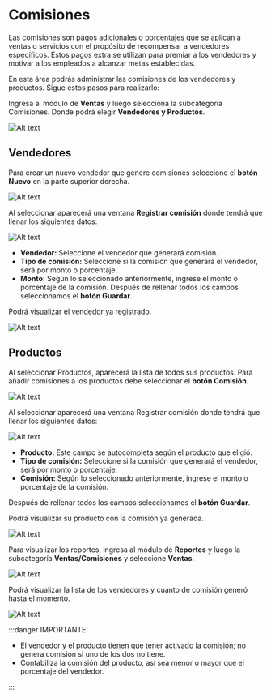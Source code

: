 # Comisiones

Las comisiones son pagos adicionales o porcentajes que se aplican a ventas o servicios con el propósito de recompensar a vendedores específicos. Estos pagos extra se utilizan para premiar a los vendedores y motivar a los empleados a alcanzar metas establecidas.

En esta área podrás administrar las comisiones de los vendedores y productos. Sigue estos pasos para realizarlo:

Ingresa al módulo de **Ventas** y luego selecciona la subcategoría Comisiones. Donde podrá elegir **Vendedores y Productos**.

![Alt text](img/Comisiones1.jpg)

## Vendedores

Para crear un nuevo vendedor que genere comisiones seleccione el **botón Nuevo** en la parte superior derecha.

![Alt text](img/Comisiones4.jpg)

Al seleccionar aparecerá una ventana **Registrar comisión** donde tendrá que llenar los siguientes datos:

![Alt text](img/Comisiones2.jpg)

- **Vendedor:** Seleccione el vendedor que generará comisión.
- **Tipo de comisión:** Seleccione si la comisión que generará el vendedor, será por monto o porcentaje.
- **Monto:** Según lo seleccionado anteriormente, ingrese el monto o porcentaje de la comisión.
Después de rellenar todos los campos seleccionamos el **botón Guardar**.

Podrá visualizar el vendedor ya registrado.

![Alt text](img/Comisiones3.jpg)

## Productos

Al seleccionar Productos, aparecerá la lista de todos sus productos. Para añadir comisiones a los productos debe seleccionar el **botón Comisión**.

![Alt text](img/Comisiones5.jpg)

Al seleccionar aparecerá una ventana Registrar comisión donde tendrá que llenar los siguientes datos:

![Alt text](img/Comisiones8.jpg)

- **Producto:** Este campo se autocompleta según el producto que eligió.
- **Tipo de comisión:** Seleccione si la comisión que generará el vendedor, será por monto o porcentaje.
- **Comisión:** Según lo seleccionado anteriormente, ingrese el monto o porcentaje de la comisión.

Después de rellenar todos los campos seleccionamos el **botón Guardar**.

Podrá visualizar su producto con la comisión ya generada.

![Alt text](img/Comisiones7.jpg)

Para visualizar los reportes, ingresa al módulo de **Reportes** y luego la subcategoría **Ventas/Comisiones** y seleccione **Ventas**.

![Alt text](img/Comisiones10.jpg)

Podrá visualizar la lista de los vendedores y cuanto de comisión generó hasta el momento.

![Alt text](img/Comisiones9.jpg)

:::danger IMPORTANTE:

- El vendedor y el producto tienen que tener activado la comisión; no genera comisión si uno de los dos no tiene.
- Contabiliza la comisión del producto, así sea menor o mayor que el porcentaje del vendedor.

:::
